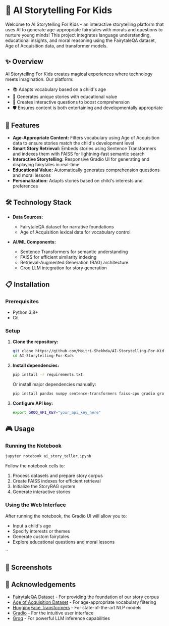 # 🧚 AI Storytelling For Kids

Welcome to AI Storytelling For Kids – an interactive storytelling platform that uses AI to generate age-appropriate fairytales with morals and questions to nurture young minds! This project integrates language understanding, educational insights, and moral reasoning using the FairytaleQA dataset, Age of Acquisition data, and transformer models.

## ✨ Overview

AI Storytelling For Kids creates magical experiences where technology meets imagination. Our platform:
- 📚 Adapts vocabulary based on a child's age
- 🔮 Generates unique stories with educational value
- 🧩 Creates interactive questions to boost comprehension
- 🛡️ Ensures content is both entertaining and developmentally appropriate

## 🚀 Features

- **Age-Appropriate Content:** Filters vocabulary using Age of Acquisition data to ensure stories match the child's development level
- **Smart Story Retrieval:** Embeds stories using Sentence Transformers and indexes them with FAISS for lightning-fast semantic search
- **Interactive Storytelling:** Responsive Gradio UI for generating and displaying fairytales in real-time
- **Educational Value:** Automatically generates comprehension questions and moral lessons
- **Personalization:** Adapts stories based on child's interests and preferences

## 🛠️ Technology Stack

- **Data Sources:**
  - FairytaleQA dataset for narrative foundations
  - Age of Acquisition lexical data for vocabulary control
  
- **AI/ML Components:**
  - Sentence Transformers for semantic understanding
  - FAISS for efficient similarity indexing
  - Retrieval-Augmented Generation (RAG) architecture
  - Groq LLM integration for story generation

## 📋 Installation

### Prerequisites
- Python 3.8+
- Git

### Setup

1. **Clone the repository:**
   ```bash
   git clone https://github.com/Maitri-Shekhda/AI-Storytelling-For-Kids.git
   cd AI-Storytelling-For-Kids
   ```

2. **Install dependencies:**
   ```bash
   pip install -r requirements.txt
   ```
   
   Or install major dependencies manually:
   ```bash
   pip install pandas numpy sentence-transformers faiss-cpu gradio groq
   ```

3. **Configure API key:**
   ```bash
   export GROQ_API_KEY="your_api_key_here"
   ```

## 🎮 Usage

### Running the Notebook

```bash
jupyter notebook ai_story_teller.ipynb
```

Follow the notebook cells to:
1. Process datasets and prepare story corpus
2. Create FAISS indexes for efficient retrieval
3. Initialize the StoryRAG system
4. Generate interactive stories

### Using the Web Interface

After running the notebook, the Gradio UI will allow you to:
- Input a child's age
- Specify interests or themes
- Generate custom fairytales
- Explore educational questions and moral lessons


``

## 📸 Screenshots




## 🙏 Acknowledgements

- [FairytaleQA Dataset](https://github.com/uci-soe/FairytaleQA) - For providing the foundation of our story corpus
- [Age of Acquisition Dataset](https://psyarxiv.com/9ckbw/) - For age-appropriate vocabulary filtering
- [HuggingFace Transformers](https://huggingface.co/transformers/) - For state-of-the-art NLP models
- [Gradio](https://gradio.app/) - For the intuitive user interface
- [Groq](https://groq.com/) - For powerful LLM inference capabilities

